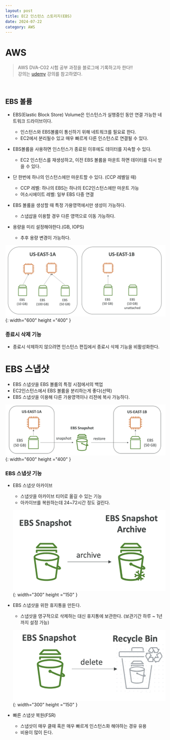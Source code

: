 ```yaml
---
layout: post
title: EC2 인스턴스 스토리지(EBS)
date: 2024-07-22
category: AWS
---
```


# AWS

> AWS DVA-C02 시험 공부 과정을 블로그에 기록하고자 한다!! <br>
> 강의는 [udemy](https://www.udemy.com/share/105Hxw3@0cQdz1131EH9l6miYRGC7Z2Im8bmTMdAo7U-M_IUQA0101eYlVeFerKpk6CkYQwlDA==/) 강의를 참고하였다.

<br>

## EBS 볼륨
- EBS(Elastic Block Store) Volume은 인스턴스가 실행중인 동안 연결 가능한 네트워크 드라이브이다.
  - 인스턴스와 EBS볼륨이 통신하기 위해 네트워크를 필요료 한다.
  - EC2에서 분리될수 있고 매우 빠르게 다른 인스턴스로 연결될 수 있다.

- EBS볼륨을 사용하면 인스턴스가 종료된 이후에도 데이터를 지속할 수 있다. 
  - EC2 인스턴스를 재생성하고, 이전 EBS 볼륨을 마운트 하면 데이터를 다시 받을 수 있다. 

- 단 한번에 하나의 인스턴스에만 마운트할 수 있다. (CCP 레벨일 때)
  - CCP 레벨: 하나의 EBS는 하나의 EC2인스턴스에만 마운트 가능
  - 어소시에이트 레벨: 일부 EBS 다중 연결
- EBS 볼륨을 생성할 때 특정 가용영역에서만 생성이 가능하다. 
  - 스냅샵을 이용할 경우 다른 영역으로 이동 가능하다.

- 용량을 미리 설정해야한다.(GB, IOPS)
  - 추후 용량 변경이 가능하다.

![alt text](\public\img\aws5-1.png){: width="600" height ="400" }

### 종료시 삭제 기능
  - 종료시 삭제하지 않으려면 인스턴스 편집에서 종료시 삭제 기능을 비활성화한다. 

# EBS 스냅샷
- EBS 스냅샷을 EBS 볼륨의 특정 시점에서의 백업
- EC2인스턴스에서 EBS 볼륨을 분리하는게 좋다(선택)
- EBS 스냅샷을 이용해 다른 가용영역이나 리젼에 복사 가능하다.

![alt text](\public\img\aws5-2.png){: width="600" height ="400" }

### EBS 스냅샷 기능
- EBS 스냅샷 아카이브
  - 스냅샷을 아카이브 티어로 옮길 수 있는 기능
  - 아카이브를 복원하는데 24~72시간 정도 걸린다.

  ![alt text](\public\img\aws5-3.png){: width="300" height ="150" }

- EBS 스냅샷을 위한 휴지통을 만든다. 
  - 스냅샷을 영구적으로 삭제하는 대신 휴지통에 보관한다. (보관기간 하루 ~ 1년까지 설정 가능)
  
  ![alt text](\public\img\aws5-4.png){: width="300" height ="150" }

- 빠른 스냅샷 복원(FSR)
  - 스냅샷이 매우 클때 혹은 매우 빠르게 인스턴스화 해야하는 경유 유용
  - 비용이 많이 든다. 

